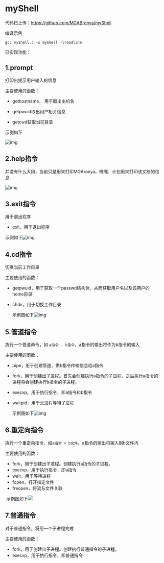 # myShell

代码已上传：https://github.com/MGABronya/myShell

编译示例

````shell
gcc myShell.c -o myShell -lreadline
````

已实现功能：

## 1.prompt

打印出提示用户输入的信息

主要使用的函数：

- gethostname， 用于取出主机名

- getpwuid取出用户相关信息

- getcwd获取当前目录

示例如下

![img](http://img.mgaronya.com/78c9a95b15a47cbe3543fd3b08524d1.png) 

## 2.help指令

并没有什么大用，当前只是用来打印MGAronya，嘿嘿，计划用来打印该文档的信息

 ![img](http://img.mgaronya.com/a3630e646273009f8529b089a7131c9.png) 

## 3.exit指令

用于退出程序

- exit，用于退出程序

 示例如下![img](http://img.mgaronya.com/6c72ffd6c75ba2542c5d9f136a116b9.png) 

## 4.cd指令

切换当前工作目录

主要使用的函数：

-  getpwuid，用于获取一个passwd结构体，从而获取用户名以及该用户的home目录
- chdir，用于切换工作目录

  示例图如下![img](http://img.mgaronya.com/33244724b7c7d52cc8f259244463785.png) 

## 5.管道指令

执行一个管道命令，如 `a指令 | b指令`，a指令的输出将作为b指令的输入

主要使用的函数：

- pipe，用于创建管道，供b指令传输信息给a指令
- fork，用于创建出子进程。首先会创建执行a指令的子进程，之后执行a指令的进程将会创建执行b指令的子进程。
- execvp，用于执行指令，即a指令和b指令
- waitpid，用于父进程等待子进程

   示例图如下![img](http://img.mgaronya.com/54c67062d8a40972159ec473dd84577.png) 

## 6.重定向指令

执行一个重定向指令，如`a指令 > b文件`，a指令的输出将输入到b文件内

主要使用的函数：

- fork，用于创建出子进程。创建执行a指令的子进程。
- execvp，用于执行指令，即a指令
- wait，用于等待进程
- fopen，打开指定文件
- freopen，将流与文件关联

​    示例图如下![](http://img.mgaronya.com/c56515b97cec00879bb7219d5649742.png) 

## 7.普通指令

对于普通指令，将用一个子进程完成

主要使用的函数：

- fork，用于创建出子进程。创建执行普通指令的子进程。
- execvp，用于执行指令，即普通指令